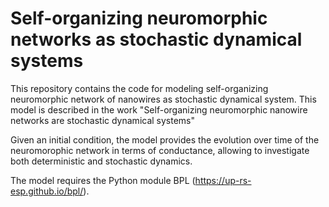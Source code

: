 # Self-organizing neuromorphic networks as stochastic dynamical systems

This repository contains the code for modeling self-organizing neuromorphic network of nanowires as stochastic dynamical system. This model is described in the work "Self-organizing neuromorphic nanowire networks are stochastic dynamical systems"

Given an initial condition, the model provides the evolution over time of the neuromorophic network in terms of conductance, allowing to investigate both deterministic and stochastic dynamics.

The model requires the Python module BPL (https://up-rs-esp.github.io/bpl/).
